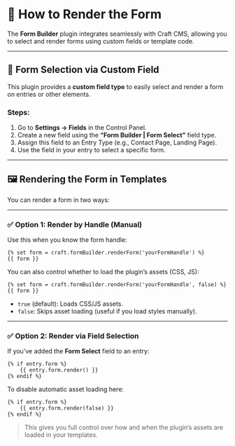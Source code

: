 # 🧾 How to Render the Form

The **Form Builder** plugin integrates seamlessly with Craft CMS, allowing you to select and render forms using custom fields or template code.

---

## 🧱 Form Selection via Custom Field

This plugin provides a **custom field type** to easily select and render a form on entries or other elements.

### Steps:

1. Go to **Settings → Fields** in the Control Panel.
2. Create a new field using the **“Form Builder | Form Select”** field type.
3. Assign this field to an Entry Type (e.g., Contact Page, Landing Page).
4. Use the field in your entry to select a specific form.

---

## 🖼 Rendering the Form in Templates

You can render a form in two ways:

---

### ✅ Option 1: Render by Handle (Manual)

Use this when you know the form handle:

```twig
{% set form = craft.formBuilder.renderForm('yourFormHandle') %}
{{ form }}
```

You can also control whether to load the plugin’s assets (CSS, JS):

```twig
{% set form = craft.formBuilder.renderForm('yourFormHandle', false) %}
{{ form }}
```

* `true` (default): Loads CSS/JS assets.
* `false`: Skips asset loading (useful if you load styles manually).

---

### ✅ Option 2: Render via Field Selection

If you’ve added the **Form Select** field to an entry:

```twig
{% if entry.form %}
    {{ entry.form.render() }}
{% endif %}
```

To disable automatic asset loading here:

```twig
{% if entry.form %}
    {{ entry.form.render(false) }}
{% endif %}
```

> This gives you full control over how and when the plugin’s assets are loaded in your templates.
